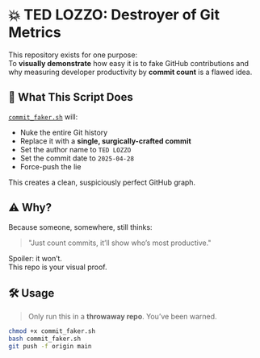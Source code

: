 # 💥 TED LOZZO: Destroyer of Git Metrics

This repository exists for one purpose:  
To **visually demonstrate** how easy it is to fake GitHub contributions and why measuring developer productivity by **commit count** is a flawed idea.

## 🧨 What This Script Does

[`commit_faker.sh`](./commit_faker.sh) will:

- Nuke the entire Git history
- Replace it with a **single, surgically-crafted commit**
- Set the author name to `TED LOZZO`
- Set the commit date to `2025-04-28`
- Force-push the lie

This creates a clean, suspiciously perfect GitHub graph.

## ⚠️ Why?

Because someone, somewhere, still thinks:
> "Just count commits, it’ll show who’s most productive."

Spoiler: it won’t.  
This repo is your visual proof.

## 🛠️ Usage

> Only run this in a **throwaway repo**. You’ve been warned.

```bash
chmod +x commit_faker.sh
bash commit_faker.sh
git push -f origin main
